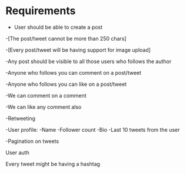 # Requirements

- User should be able to create a post

-[The post/tweet cannot be more than 250 chars]

-[Every post/tweet will be having support for image upload]

-Any post should be visible to all those users who follows the author

-Anyone who follows you can comment on a post/tweet

-Anyone who follows you can like on a post/tweet

-We can comment on a comment

-We can like any comment also

-Retweeting

-User profile:
-Name
-Follower count
-Bio
-Last 10 tweets from the user

-Pagination on tweets

User auth

Every tweet might be having a hashtag
